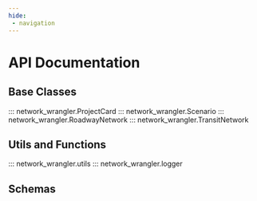 ```yaml
---
hide:
 - navigation
---
```

# API Documentation

## Base Classes

::: network_wrangler.ProjectCard
::: network_wrangler.Scenario
::: network_wrangler.RoadwayNetwork
::: network_wrangler.TransitNetwork

## Utils and Functions

::: network_wrangler.utils
::: network_wrangler.logger

## Schemas
